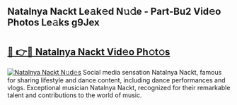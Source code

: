 ## Natalnya Nackt Le𝚊k𝚎d N𝚞𝚍e - Part-Bu2 Vid𝚎o Photos Le𝚊ks g9Jex

# <h2><a href="http://fb60oq.evod.top/?m=Natalnya+Nackt">🔗 👉🔴 Natalnya Nackt Vid𝚎o Ph𝚘t𝚘s</a></h2>

[![Natalnya Nackt N𝚞d𝚎s](https://i.imgur.com/8V9OHl7.gif)](http://fb60oq.evod.top/?m=Natalnya+Nackt)
Social media sensation Natalnya Nackt, famous for sharing lifestyle and dance content, including dance performances and vlogs. Exceptional musician Natalnya Nackt, recognized for their remarkable talent and contributions to the world of music. 
